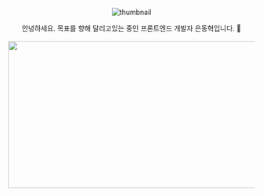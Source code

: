 <div align=center>
	
  ![thumbnail](https://user-images.githubusercontent.com/79234094/208450143-796d4ab3-464d-4f3e-bc4f-802eb36888e4.gif)
</div>

<div align=center>
안녕하세요.    
목표를 향해 달리고있는 중인 프론트엔드 개발자 은동혁입니다. 🏃    
</div>

<br/>

<div align= "center">
  <a href="https://github.com/devxb/gitanimals">
    <img
      src="https://render.gitanimals.org/farms/edhcoding"
      width="1200"
      height="300"
    />
  </a>
</div>
    
<!-- <div align= "center">
	<img src="https://github-readme-stats.vercel.app/api?username=edhcoding&bg_color=180,000000,&title_color=000000&text_color=000000" /> 
	<img src="https://github-readme-stats.vercel.app/api/top-langs/?username=edhcoding&layout=compact&bg_color=180,000000,&title_color=000000&text_color=000000" />
</div>
--> 
